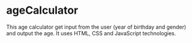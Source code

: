 # ageCalculator

This age calculator get input from the user (year of birthday and gender) and output the age. It uses HTML, CSS and JavaScript technologies.
